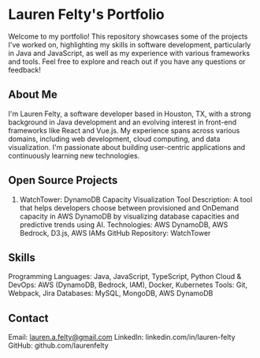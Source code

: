 # Lauren Felty's Portfolio
Welcome to my portfolio! This repository showcases some of the projects I've worked on, highlighting my skills in software development, particularly in Java and JavaScript, as well as my experience with various frameworks and tools. Feel free to explore and reach out if you have any questions or feedback!

## About Me
I'm Lauren Felty, a software developer based in Houston, TX, with a strong background in Java development and an evolving interest in front-end frameworks like React and Vue.js. My experience spans across various domains, including web development, cloud computing, and data visualization. I'm passionate about building user-centric applications and continuously learning new technologies.
## Open Source Projects
1. WatchTower: DynamoDB Capacity Visualization Tool
Description: A tool that helps developers choose between provisioned and OnDemand capacity in AWS DynamoDB by visualizing database capacities and predictive trends using AI.
Technologies: AWS DynamoDB, AWS Bedrock, D3.js, AWS IAMs
GitHub Repository: WatchTower

## Skills
Programming Languages: Java, JavaScript, TypeScript, Python
Cloud & DevOps: AWS (DynamoDB, Bedrock, IAM), Docker, Kubernetes
Tools: Git, Webpack, Jira
Databases: MySQL, MongoDB, AWS DynamoDB

## Contact 
Email: lauren.a.felty@gmail.com
LinkedIn: linkedin.com/in/lauren-felty
GitHub: github.com/laurenfelty
